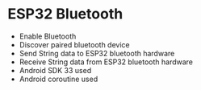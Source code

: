 # ESP32 Bluetooth
- Enable Bluetooth
- Discover paired bluetooth device
- Send String data to ESP32 bluetooth hardware
- Receive String data from ESP32 bluetooth hardware
- Android SDK 33 used
- Android coroutine used
